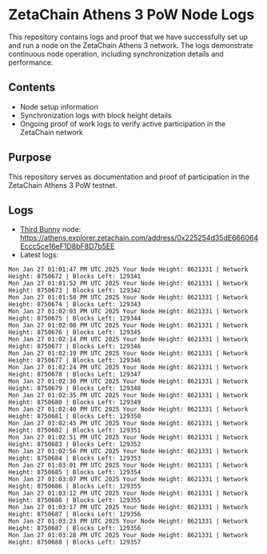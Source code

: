 # ZetaChain Athens 3 PoW Node Logs
This repository contains logs and proof that we have successfully set up and run a node on the ZetaChain Athens 3 network. The logs demonstrate continuous node operation, including synchronization details and performance.

## Contents
- Node setup information
- Synchronization logs with block height details
- Ongoing proof of work logs to verify active participation in the ZetaChain network

## Purpose
This repository serves as documentation and proof of participation in the ZetaChain Athens 3 PoW testnet.

## Logs

- [Third Bunny](https://thirdbunny.xyz/) node: https://athens.explorer.zetachain.com/address/0x225254d35dE666064Eccc5ce16eF1D8bF8D7b5EE
- Latest logs:
```
Mon Jan 27 01:01:47 PM UTC 2025 Your Node Height: 8621331 | Network Height: 8750672 | Blocks Left: 129341
Mon Jan 27 01:01:52 PM UTC 2025 Your Node Height: 8621331 | Network Height: 8750673 | Blocks Left: 129342
Mon Jan 27 01:01:58 PM UTC 2025 Your Node Height: 8621331 | Network Height: 8750674 | Blocks Left: 129343
Mon Jan 27 01:02:03 PM UTC 2025 Your Node Height: 8621331 | Network Height: 8750675 | Blocks Left: 129344
Mon Jan 27 01:02:08 PM UTC 2025 Your Node Height: 8621331 | Network Height: 8750676 | Blocks Left: 129345
Mon Jan 27 01:02:14 PM UTC 2025 Your Node Height: 8621331 | Network Height: 8750677 | Blocks Left: 129346
Mon Jan 27 01:02:19 PM UTC 2025 Your Node Height: 8621331 | Network Height: 8750677 | Blocks Left: 129346
Mon Jan 27 01:02:24 PM UTC 2025 Your Node Height: 8621331 | Network Height: 8750678 | Blocks Left: 129347
Mon Jan 27 01:02:30 PM UTC 2025 Your Node Height: 8621331 | Network Height: 8750679 | Blocks Left: 129348
Mon Jan 27 01:02:35 PM UTC 2025 Your Node Height: 8621331 | Network Height: 8750680 | Blocks Left: 129349
Mon Jan 27 01:02:40 PM UTC 2025 Your Node Height: 8621331 | Network Height: 8750681 | Blocks Left: 129350
Mon Jan 27 01:02:45 PM UTC 2025 Your Node Height: 8621331 | Network Height: 8750682 | Blocks Left: 129351
Mon Jan 27 01:02:51 PM UTC 2025 Your Node Height: 8621331 | Network Height: 8750683 | Blocks Left: 129352
Mon Jan 27 01:02:56 PM UTC 2025 Your Node Height: 8621331 | Network Height: 8750684 | Blocks Left: 129353
Mon Jan 27 01:03:01 PM UTC 2025 Your Node Height: 8621331 | Network Height: 8750685 | Blocks Left: 129354
Mon Jan 27 01:03:07 PM UTC 2025 Your Node Height: 8621331 | Network Height: 8750686 | Blocks Left: 129355
Mon Jan 27 01:03:12 PM UTC 2025 Your Node Height: 8621331 | Network Height: 8750686 | Blocks Left: 129355
Mon Jan 27 01:03:17 PM UTC 2025 Your Node Height: 8621331 | Network Height: 8750687 | Blocks Left: 129356
Mon Jan 27 01:03:23 PM UTC 2025 Your Node Height: 8621331 | Network Height: 8750687 | Blocks Left: 129356
Mon Jan 27 01:03:28 PM UTC 2025 Your Node Height: 8621331 | Network Height: 8750688 | Blocks Left: 129357
```
